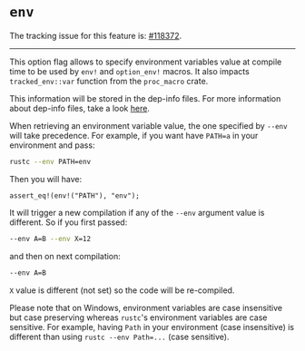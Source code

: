 # `env`

The tracking issue for this feature is: [#118372](https://github.com/rust-lang/rust/issues/118372).

------------------------

This option flag allows to specify environment variables value at compile time to be
used by `env!` and `option_env!` macros. It also impacts `tracked_env::var` function
from the `proc_macro` crate.

This information will be stored in the dep-info files. For more information about
dep-info files, take a look [here](https://doc.rust-lang.org/cargo/guide/build-cache.html#dep-info-files).

When retrieving an environment variable value, the one specified by `--env` will take
precedence. For example, if you want have `PATH=a` in your environment and pass:

```bash
rustc --env PATH=env
```

Then you will have:

```rust,no_run
assert_eq!(env!("PATH"), "env");
```

It will trigger a new compilation if any of the `--env` argument value is different.
So if you first passed:

```bash
--env A=B --env X=12
```

and then on next compilation:

```bash
--env A=B
```

`X` value is different (not set) so the code will be re-compiled.

Please note that on Windows, environment variables are case insensitive but case
preserving whereas `rustc`'s environment variables are case sensitive. For example,
having `Path` in your environment (case insensitive) is different than using
`rustc --env Path=...` (case sensitive).
